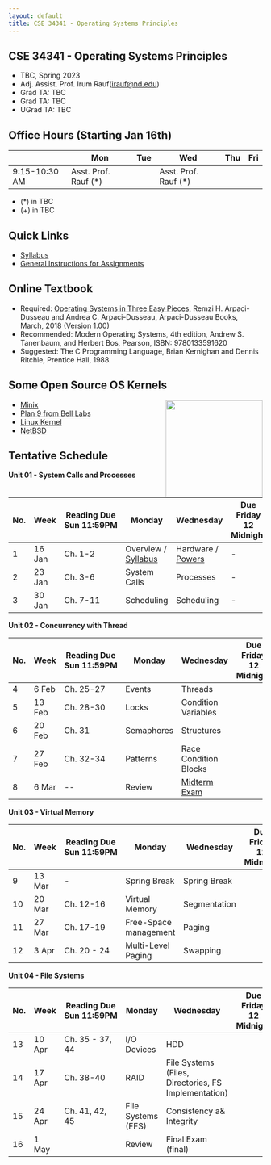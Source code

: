 ```yaml
---
layout: default
title: CSE 34341 - Operating Systems Principles
---
```


## CSE 34341 - Operating Systems Principles

- TBC, Spring 2023
- Adj. Assist. Prof. Irum Rauf(irauf@nd.edu)
- Grad TA: TBC
- Grad TA: TBC 
- UGrad TA: TBC 

## Office Hours (Starting Jan 16th)

|   | Mon | Tue | Wed | Thu | Fri |
|---|-----|-----|-----|-----|-----|
|9:15-10:30 AM | Asst. Prof. Rauf (\*) |     |   Asst. Prof. Rauf (\*)    |  |  |


- (\*) in TBC
- (+) in TBC

## Quick Links

- [Syllabus](syllabus)
- [General Instructions for Assignments](general)


## Online Textbook

- Required: [Operating Systems in Three Easy Pieces](https://pages.cs.wisc.edu/~remzi/OSTEP), Remzi H. Arpaci-Dusseau and Andrea C. Arpaci-Dusseau, Arpaci-Dusseau Books, March, 2018 (Version 1.00)
- Recommended:  Modern Operating Systems, 4th edition, Andrew S. Tanenbaum, and Herbert Bos, Pearson, ISBN: 9780133591620
- Suggested: The C Programming Language, Brian Kernighan and Dennis Ritchie, Prentice Hall, 1988.

## Some Open Source OS Kernels

<img align="right" height="192" src="http://github.com/dthain/basekernel/raw/master/screenshot-windows.png"/>

- [Minix](https://www.minix3.org)
- [Plan 9 from Bell Labs](https://9p.io/plan9/)
- [Linux Kernel](https://www.kernel.org)
- [NetBSD](https://www.netbsd.org)

## Tentative Schedule

 **Unit 01 - System Calls and Processes**  
 
|No. |Week  |  Reading&nbsp;Due Sun&nbsp;11:59PM | Monday |Wednesday |Due Friday 12 Midnight|
|---|-------|------------------------------------|--------|-----------|------------|
|1 | 16 Jan	| Ch. 1-2 | Overview / [Syllabus](syllabus) | Hardware / [Powers](powers) | - |
|2 | 23 Jan	| Ch. 3-6	| System Calls	                  | Processes                   | -   |
|3 | 30 Jan	| Ch. 7-11| Scheduling	                    | Scheduling	                | - |



 **Unit 02 - Concurrency with Thread**  
 
|No. |Week  |  Reading&nbsp;Due Sun&nbsp;11:59PM | Monday |Wednesday |Due Friday 12 Midnight|
|---|-------|------------------------------------|--------|-----------|------------|
|4 | 6 Feb	| Ch. 25-27	| Events| Threads| |
|5 | 13 Feb		| Ch. 28-30	   | Locks | Condition Variables |  |
|6 | 20 Feb	| Ch. 31	| Semaphores   | Structures | |
|7 | 27 Feb	| Ch. 32-34	| Patterns	| Race Condition Blocks	| |
|8 | 6 Mar	| --	      | Review | [Midterm Exam](midterm)	| |

 **Unit 03 - Virtual Memory**  
 
|No. |Week  |  Reading&nbsp;Due Sun&nbsp;11:59PM | Monday |Wednesday |Due Friday 12 Midnight|
|---|-------|------------------------------------|--------|-----------|------------|
|9 | 13 Mar		| - | Spring Break | Spring Break | |
|10 | 20 Mar	| Ch. 12-16	| Virtual Memory | Segmentation |	 | 
|11 | 27 Mar	| Ch. 17-19	| Free-Space management | Paging |	 | 
|12 | 3 Apr	| Ch. 20 - 24	| Multi-Level Paging | Swapping	|  |

 **Unit 04 - File Systems**  
 
|No. |Week  |  Reading&nbsp;Due Sun&nbsp;11:59PM | Monday |Wednesday |Due Friday 12 Midnight|
|---|-------|------------------------------------|--------|-----------|------------|
|13 | 10 Apr	| Ch. 35 - 37, 44	| I/O Devices  | HDD | | 
|14 | 17 Apr 	| Ch. 38-40	| RAID	| File Systems (Files, Directories, FS Implementation) |  |
|15 | 24 Apr	| Ch. 41, 42, 45| File Systems (FFS) | Consistency a& Integrity | |
|16  | 1 May   | | Review | Final Exam (final) |  |
